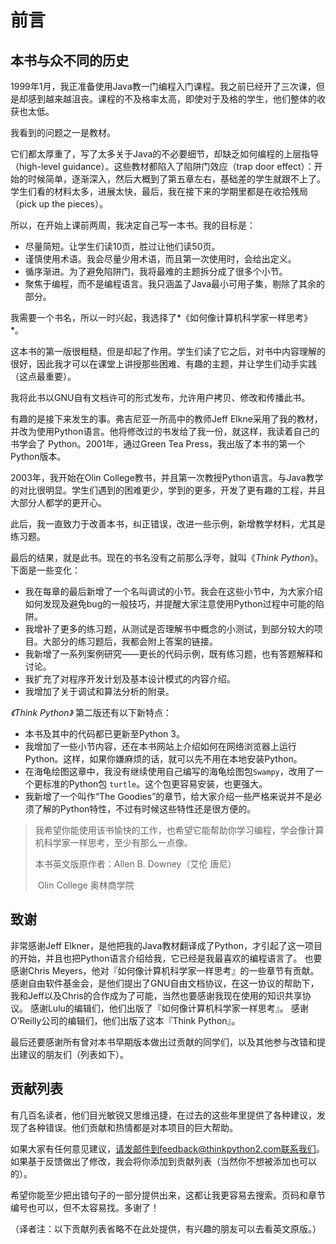 前言
====

本书与众不同的历史
------------------

1999年1月，我正准备使用Java教一门编程入门课程。我之前已经开了三次课，但是却感到越来越沮丧。课程的不及格率太高，即使对于及格的学生，他们整体的收获也太低。

我看到的问题之一是教材。

它们都太厚重了，写了太多关于Java的不必要细节，却缺乏如何编程的上层指导（high-level guidance）。这些教材都陷入了陷阱门效应（trap door effect）：开始的时候简单，逐渐深入，然后大概到了第五章左右，基础差的学生就跟不上了。学生们看的材料太多，进展太快，最后，我在接下来的学期里都是在收拾残局（pick
up the pieces）。

所以，在开始上课前两周，我决定自己写一本书。我的目标是：

-   尽量简短。让学生们读10页，胜过让他们读50页。
-   谨慎使用术语。我会尽量少用术语，而且第一次使用时，会给出定义。
-   循序渐进。为了避免陷阱门，我将最难的主题拆分成了很多个小节。
-   聚焦于编程，而不是编程语言。我只涵盖了Java最小可用子集，剔除了其余的部分。

我需要一个书名，所以一时兴起，我选择了*《如何像计算机科学家一样思考》*。

这本书的第一版很粗糙，但是却起了作用。学生们读了它之后，对书中内容理解的很好，因此我才可以在课堂上讲授那些困难、有趣的主题，并让学生们动手实践（这点最重要）。

我将此书以GNU自有文档许可的形式发布，允许用户拷贝、修改和传播此书。

有趣的是接下来发生的事。弗吉尼亚一所高中的教师Jeff Elkne采用了我的教材，并改为使用Python语言。他将修改过的书发给了我一份，就这样，我读着自己的书学会了 Python。2001年，通过Green Tea Press，我出版了本书的第一个Python版本。

2003年，我开始在Olin College教书，并且第一次教授Python语言。与Java教学的对比很明显。学生们遇到的困难更少，学到的更多，开发了更有趣的工程，并且大部分人都学的更开心。

此后，我一直致力于改善本书，纠正错误，改进一些示例，新增教学材料，尤其是练习题。

最后的结果，就是此书。现在的书名没有之前那么浮夸，就叫《*Think Python*》。下面是一些变化：

-   我在每章的最后新增了一个名叫调试的小节。我会在这些小节中，为大家介绍如何发现及避免bug的一般技巧，并提醒大家注意使用Python过程中可能的陷阱。
-   我增补了更多的练习题，从测试是否理解书中概念的小测试，到部分较大的项目。大部分的练习题后，我都会附上答案的链接。
-   我新增了一系列案例研究——更长的代码示例，既有练习题，也有答题解释和讨论。
-   我扩充了对程序开发计划及基本设计模式的内容介绍。
-   我增加了关于调试和算法分析的附录。

*《Think Python》* 第二版还有以下新特点：

-   本书及其中的代码都已更新至Python 3。
-   我增加了一些小节内容，还在本书网站上介绍如何在网络浏览器上运行Python。这样，如果你嫌麻烦的话，就可以先不用在本地安装Python。
-   在海龟绘图这章中，我没有继续使用自己编写的海龟绘图包`Swampy`，改用了一个更标准的Python包
    `turtle`。这个包更容易安装，也更强大。
-   我新增了一个叫作“The Goodies”的章节，给大家介绍一些严格来说并不是必须了解的Python特性，不过有时候这些特性还是很方便的。

> 我希望你能使用该书愉快的工作，也希望它能帮助你学习编程，学会像计算机科学家一样思考，至少有那么一点像。
>
> 本书英文版原作者：Allen B. Downey（艾伦 唐尼）
>
> ​			Olin College 奥林商学院

## 致谢

非常感谢Jeff Elkner，是他把我的Java教材翻译成了Python，才引起了这一项目的开始，并且也把Python语言介绍给我，它已经是我最喜欢的编程语言了。 也要感谢Chris Meyers，他对『如何像计算机科学家一样思考』的一些章节有贡献。 感谢自由软件基金会，是他们提出了GNU自由文档协议，在这一协议的帮助下，我和Jeff以及Chris的合作成为了可能，当然也要感谢我现在使用的知识共享协议。 感谢Lulu的编辑们，他们出版了『如何像计算机科学家一样思考』。 感谢O’Reilly公司的编辑们，他们出版了这本『Think Python』。

最后还要感谢所有曾对本书早期版本做出过贡献的同学们，以及其他参与改错和提出建议的朋友们（列表如下）。

## 贡献列表

有几百名读者，他们目光敏锐又思维迅捷，在过去的这些年里提供了各种建议，发现了各种错误。他们贡献和热情都是对本项目的巨大帮助。

如果大家有任何意见建议，请发邮件到feedback@thinkpython2.com联系我们。如果基于反馈做出了修改，我会将你添加到贡献列表（当然你不想被添加也可以的）。

希望你能至少把出错句子的一部分提供出来，这都让我更容易去搜索。页码和章节编号也可以，但不太容易找。多谢了！

（译者注：以下贡献列表省略不在此处提供，有兴趣的朋友可以去看英文原版。）